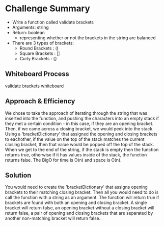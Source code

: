 # Challenge Summary

- Write a function called validate brackets
- Arguments: string
- Return: boolean
  - representing whether or not the brackets in the string are balanced
- There are 3 types of brackets:
  - Round Brackets : ()
  - Square Brackets : []
  - Curly Brackets : {}

## Whiteboard Process

[validate brackets whiteboard](./img/validate-brackets.png)

## Approach & Efficiency

We chose to take the approach of iterating through the string that was inserted into the function, and pushing the characters into an empty stack if they met a certain condition - in this case, if they are an opening bracket. Then, if we came across a closing bracket, we would peek into the stack. Using a 'bracketDictionary' that assigned the opening and closing brackets to eachother, if the value on the top of the stack matches the current closing bracket, then that value would be popped off the top of the stack. When we get to the end of the string, if the stack is empty then the function returns true, otherwise if it has values inside of the stack, the function returns false. The BigO for time is O(n) and space is O(n).

## Solution

You would need to create the 'bracketDictionary' that assigns opening brackets to their matching closing bracket. Then all you would need to do is call the function with a string as an argument. The function will return true if brackets are found with both an opening and closing bracket. A single bracket will return false, an opening bracket without a closing bracket will return false, a pair of opening and closing brackets that are separated by another non-matching bracket will return false..
